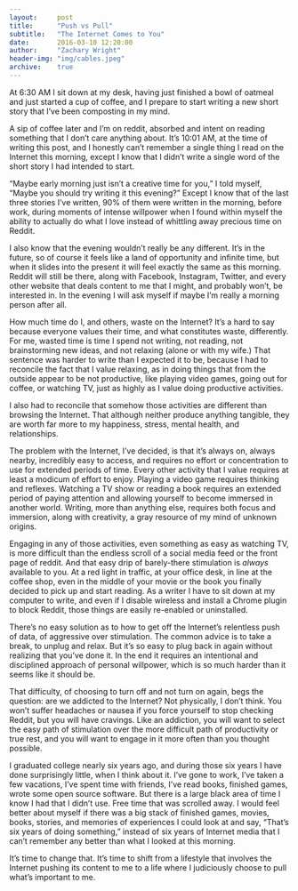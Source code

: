 ```yaml
---
layout:     post
title:      "Push vs Pull"
subtitle:   "The Internet Comes to You"
date:       2016-03-10 12:20:00
author:     "Zachary Wright"
header-img: "img/cables.jpeg"
archive:    true
---
```


At 6:30 AM I sit down at my desk, having just finished a bowl of oatmeal and just started a cup of coffee, and I prepare to start writing a new short story that I’ve been composting in my mind.

A sip of coffee later and I’m on reddit, absorbed and intent on reading something that I don’t care anything about. It’s 10:01 AM, at the time of writing this post, and I honestly can’t remember a single thing I read on the Internet this morning, except I know that I didn’t write a single word of the short story I had intended to start.

“Maybe early morning just isn’t a creative time for you,” I told myself, “Maybe you should try writing it this evening?” Except I know that of the last three stories I’ve written, 90% of them were written in the morning, before work, during moments of intense willpower when I found within myself the ability to actually do what I love instead of whittling away precious time on Reddit.

I also know that the evening wouldn’t really be any different. It’s in the future, so of course it feels like a land of opportunity and infinite time, but when it slides into the present it will feel exactly the same as this morning. Reddit will still be there, along with Facebook, Instagram, Twitter, and every other website that deals content to me that I might, and probably won’t, be interested in. In the evening I will ask myself if maybe I’m really a morning person after all.

How much time do I, and others, waste on the Internet? It’s a hard to say because everyone values their time, and what constitutes waste, differently. For me, wasted time is time I spend not writing, not reading, not brainstorming new ideas, and not relaxing (alone or with my wife.) That sentence was harder to write than I expected it to be, because I had to reconcile the fact that I value relaxing, as in doing things that from the outside appear to be not productive, like playing video games, going out for coffee, or watching TV, just as highly as I value doing productive activities.

I also had to reconcile that somehow those activities are different than browsing the Internet. That although neither produce anything tangible, they are worth far more to my happiness, stress, mental health, and relationships.

The problem with the Internet, I’ve decided, is that it’s always on, always nearby, incredibly easy to access, and requires no effort or concentration to use for extended periods of time. Every other activity that I value requires at least a modicum of effort to enjoy. Playing a video game requires thinking and reflexes. Watching a TV show or reading a book requires an extended period of paying attention and allowing yourself to become immersed in another world. Writing, more than anything else, requires both focus and immersion, along with creativity, a gray resource of my mind of unknown origins.

Engaging in any of those activities, even something as easy as watching TV, is more difficult than the endless scroll of a social media feed or the front page of reddit. And that easy drip of barely-there stimulation is *always* available to you. At a red light in traffic, at your office desk, in line at the coffee shop, even in the middle of your movie or the book you finally decided to pick up and start reading. As a writer I have to sit down at my computer to write, and even if I disable wireless and install a Chrome plugin to block Reddit, those things are easily re-enabled or uninstalled.

There’s no easy solution as to how to get off the Internet’s relentless push of data, of aggressive over stimulation. The common advice is to take a break, to unplug and relax. But it’s so easy to plug back in again without realizing that you’ve done it. In the end it requires an intentional and disciplined approach of personal willpower, which is so much harder than it seems like it should be.

That difficulty, of choosing to turn off and not turn on again, begs the question: are we addicted to the Internet? Not physically, I don’t think. You won’t suffer headaches or nausea if you force yourself to stop checking Reddit, but you will have cravings. Like an addiction, you will want to select the easy path of stimulation over the more difficult path of productivity or true rest, and you will want to engage in it more often than you thought possible.

I graduated college nearly six years ago, and during those six years I have done surprisingly little, when I think about it. I’ve gone to work, I’ve taken a few vacations, I’ve spent time with friends, I’ve read books, finished games, wrote some open source software. But there is a large black area of time I know I had that I didn’t use. Free time that was scrolled away. I would feel better about myself if there was a big stack of finished games, movies, books, stories, and memories of experiences I could look at and say, “That’s six years of doing something,” instead of six years of Internet media that I can’t remember any better than what I looked at this morning.

It’s time to change that. It’s time to shift from a lifestyle that involves the Internet pushing its content to me to a life where I judiciously choose to pull what’s important to me.